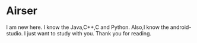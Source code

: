# Airser

I am new here.
I know the Java,C++,C and Python.
Also,I know the android-studio.
I just want to study with you.
Thank you for reading.

